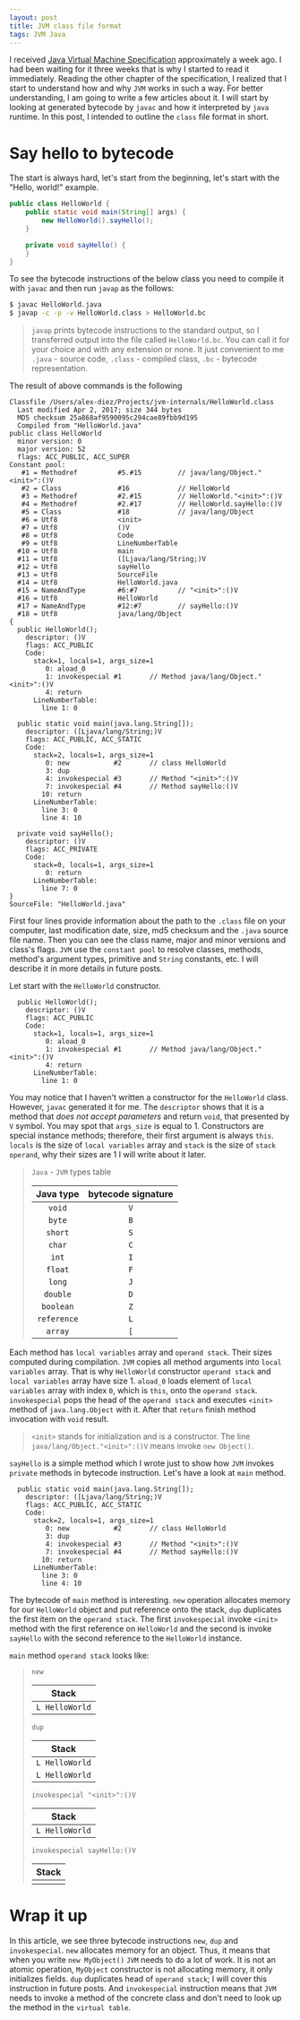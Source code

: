 ```yaml
---
layout: post
title: JVM class file format
tags: JVM Java
---
```


I received [Java Virtual Machine Specification](https://www.amazon.com/gp/product/013390590X/ref=oh_aui_detailpage_o00_s00?ie=UTF8&psc=1) approximately a week ago. I had been waiting for it three weeks that is why I started to read it immediately. Reading the other chapter of the specification, I realized that I start to understand how and why `JVM` works in such a way. For better understanding, I am going to write a few articles about it. I will start by looking at generated bytecode by `javac` and how it interpreted by `java` runtime. In this post, I intended to outline the `class` file format in short.

# Say hello to bytecode

The start is always hard, let's start from the beginning, let's start with the "Hello, world!" example.

```java
public class HelloWorld {
    public static void main(String[] args) {
        new HelloWorld().sayHello();
    }

    private void sayHello() {
    }
}
```

To see the bytecode instructions of the below class you need to compile it with `javac` and then run `javap` as the follows:

```sh
$ javac HelloWorld.java
$ javap -c -p -v HelloWorld.class > HelloWorld.bc
```

> `javap` prints bytecode instructions to the standard output, so I transferred output into the file called `HelloWorld.bc`. You can call it for your choice and with any extension or none. It just convenient to me `.java` - source code, `.class` - compiled class, `.bc` - bytecode representation.

The result of above commands is the following

```
Classfile /Users/alex-diez/Projects/jvm-internals/HelloWorld.class
  Last modified Apr 2, 2017; size 344 bytes
  MD5 checksum 25a868af9590095c294cae89fbb9d195
  Compiled from "HelloWorld.java"
public class HelloWorld
  minor version: 0
  major version: 52
  flags: ACC_PUBLIC, ACC_SUPER
Constant pool:
   #1 = Methodref          #5.#15         // java/lang/Object."<init>":()V
   #2 = Class              #16            // HelloWorld
   #3 = Methodref          #2.#15         // HelloWorld."<init>":()V
   #4 = Methodref          #2.#17         // HelloWorld.sayHello:()V
   #5 = Class              #18            // java/lang/Object
   #6 = Utf8               <init>
   #7 = Utf8               ()V
   #8 = Utf8               Code
   #9 = Utf8               LineNumberTable
  #10 = Utf8               main
  #11 = Utf8               ([Ljava/lang/String;)V
  #12 = Utf8               sayHello
  #13 = Utf8               SourceFile
  #14 = Utf8               HelloWorld.java
  #15 = NameAndType        #6:#7          // "<init>":()V
  #16 = Utf8               HelloWorld
  #17 = NameAndType        #12:#7         // sayHello:()V
  #18 = Utf8               java/lang/Object
{
  public HelloWorld();
    descriptor: ()V
    flags: ACC_PUBLIC
    Code:
      stack=1, locals=1, args_size=1
         0: aload_0
         1: invokespecial #1       // Method java/lang/Object."<init>":()V
         4: return
      LineNumberTable:
        line 1: 0

  public static void main(java.lang.String[]);
    descriptor: ([Ljava/lang/String;)V
    flags: ACC_PUBLIC, ACC_STATIC
    Code:
      stack=2, locals=1, args_size=1
         0: new           #2       // class HelloWorld
         3: dup
         4: invokespecial #3       // Method "<init>":()V
         7: invokespecial #4       // Method sayHello:()V
        10: return
      LineNumberTable:
        line 3: 0
        line 4: 10

  private void sayHello();
    descriptor: ()V
    flags: ACC_PRIVATE
    Code:
      stack=0, locals=1, args_size=1
         0: return
      LineNumberTable:
        line 7: 0
}
SourceFile: "HelloWorld.java"
```

First four lines provide information about the path to the `.class` file on your computer, last modification date, size, md5 checksum and the `.java` source file name. Then you can see the class name, major and minor versions and class's flags. `JVM` use the `constant pool` to resolve classes, methods, method's argument types, primitive and `String` constants, etc. I will describe it in more details in future posts.

Let start with the `HelloWorld` constructor.

```
  public HelloWorld();
    descriptor: ()V
    flags: ACC_PUBLIC
    Code:
      stack=1, locals=1, args_size=1
         0: aload_0
         1: invokespecial #1       // Method java/lang/Object."<init>":()V
         4: return
      LineNumberTable:
        line 1: 0
```

You may notice that I haven't written a constructor for the `HelloWorld` class. However, `javac` generated it for me. The `descriptor` shows that it is a method that _does not accept parameters_ and return `void`, that presented by `V` symbol. You may spot that `args_size` is equal to 1. Constructors are special instance methods; therefore, their first argument is always `this`. `locals` is the size of `local variables` array and `stack` is the size of `stack operand`, why their sizes are 1 I will write about it later.

> `Java` - `JVM` types table
>
> |  Java type  |  bytecode signature  |
> |:-:|:-:|
> | `void` | `V` |
> | `byte` | `B` |
> | `short` | `S` |
> | `char` | `C` |
> | `int` | `I` |
> | `float` | `F` |
> | `long` | `J` |
> | `double` | `D` |
> | `boolean` | `Z` |
> | `reference` | `L` |
> | `array` | `[` |

Each method has `local variables` array and `operand stack`. Their sizes computed during compilation. `JVM` copies all method arguments into `local variables` array. That is why `HelloWorld` constructor `operand stack` and `local variables` array have size 1. `aload_0` loads element of `local variables` array with index `0`, which is `this`, onto the `operand stack`. `invokespecial` pops the head of the `operand stack` and executes `<init>` method of `java.lang.Object` with it. After that `return` finish method invocation with `void` result.

> `<init>` stands for initialization and is a constructor. The line `java/lang/Object."<init>":()V` means invoke `new Object()`.

`sayHello` is a simple method which I wrote just to show how `JVM` invokes `private` methods in bytecode instruction. Let's have a look at `main` method.

```
  public static void main(java.lang.String[]);
    descriptor: ([Ljava/lang/String;)V
    flags: ACC_PUBLIC, ACC_STATIC
    Code:
      stack=2, locals=1, args_size=1
         0: new           #2       // class HelloWorld
         3: dup
         4: invokespecial #3       // Method "<init>":()V
         7: invokespecial #4       // Method sayHello:()V
        10: return
      LineNumberTable:
        line 3: 0
        line 4: 10
```

The bytecode of `main` method is interesting. `new` operation allocates memory for our `HelloWorld` object and put reference onto the stack, `dup` duplicates the first item on the `operand stack`. The first `invokespecial` invoke `<init>` method with the first reference on `HelloWorld` and the second is invoke `sayHello` with the second reference to the `HelloWorld` instance.

`main` method `operand stack` looks like:

> `new`
>
>| Stack |
>|:-:|
>| `L HelloWorld` |
>
> `dup`
>
>| Stack |
>|:-:|
>| `L HelloWorld` |
>| `L HelloWorld` |
>
> `invokespecial "<init>":()V`
>
>| Stack |
>|:-:|
>| `L HelloWorld` |
>
> `invokespecial sayHello:()V`
>
>| Stack |
>|:-:|
>| |

# Wrap it up

In this article, we see three bytecode instructions `new`, `dup` and `invokespecial`. `new` allocates memory for an object. Thus, it means that when you write `new MyObject()` `JVM` needs to do a lot of work. It is not an atomic operation, `MyObject` constructor is not allocating memory, it only initializes fields. `dup` duplicates head of `operand stack`; I will cover this instruction in future posts. And `invokespecial` instruction means that `JVM` needs to invoke a method of the concrete class and don't need to look up the method in the `virtual table`.
